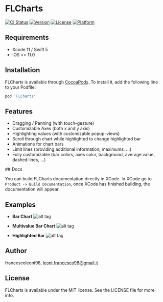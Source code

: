 # FLCharts

[![CI Status](https://img.shields.io/travis/francescoleoni98/FLCharts.svg?style=flat)](https://travis-ci.org/francescoleoni98/FLCharts)
[![Version](https://img.shields.io/cocoapods/v/FLCharts.svg?style=flat)](https://cocoapods.org/pods/FLCharts)
[![License](https://img.shields.io/cocoapods/l/FLCharts.svg?style=flat)](https://cocoapods.org/pods/FLCharts)
[![Platform](https://img.shields.io/cocoapods/p/FLCharts.svg?style=flat)](https://cocoapods.org/pods/FLCharts)


## Requirements
* Xcode 11 / Swift 5
* iOS >= 11.0


## Installation

FLCharts is available through [CocoaPods](https://cocoapods.org). To install it, add the following line to your Podfile:

```ruby
pod 'FLCharts'
```


## Features

 - Dragging / Panning (with touch-gesture)
 - Customizable Axes (both x and y axis)
 - Highlighting values (with customizable popup-views)
 - Scroll through chart while highlighted to change highlighted bar
 - Animations for chart bars
 - Limit lines (providing additional information, maximums, ...)
 - Fully customizable (bar colors, axes color, background, average value, dashed lines, ...)


## Docs

You can build FLCharts documentation directly in XCode.
In XCode go to `Product -> Build Documentation`, once XCode has finished building, the documentation will appear.


## Examples

 - **Bar Chart**
 ![alt tag](https://github.com/francescoleoni98/FLCharts/blob/main/Screenshots/base_chart.jpg)

 - **Multivalue Bar Chart**
 ![alt tag](https://github.com/francescoleoni98/FLCharts/blob/main/Screenshots/multiple_value_chart.jpg)

 - **Highlighted Bar**
 ![alt tag](https://github.com/francescoleoni98/FLCharts/blob/main/Screenshots/highlightedview_chart.jpg)

## Author

francescoleoni98, leoni.francesco98@gmail.it

## License

FLCharts is available under the MIT license. See the LICENSE file for more info.
